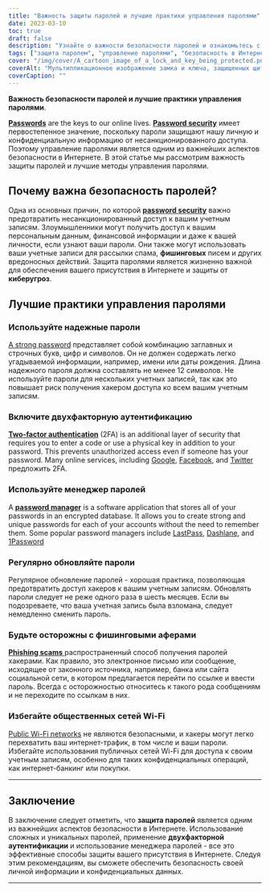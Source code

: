 ```yaml
---
title: "Важность защиты паролей и лучшие практики управления паролями"
date: 2023-03-10
toc: true
draft: false
description: "Узнайте о важности безопасности паролей и ознакомьтесь с лучшими методами управления паролями для защиты вашей личной информации и идентификации в Интернете."
tags: ["защита паролем", "управление паролями", "безопасность в Интернете", "киберугрозы", "надежные пароли", "двухфакторная аутентификация", "менеджер паролей", "безопасность данных", "хищение персональных данных", "фишинговые аферы", "публичные сети Wi-Fi", "конфиденциальность в Интернете", "безопасность в Интернете", "цифровая безопасность", "интернет-безопасность", "кибербезопасность", "защита информации", "безопасность аккаунта", "онлайн-счета", "защита в Интернете"]
cover: "/img/cover/A_cartoon_image_of_a_lock_and_key_being_protected.png"
coverAlt: "Мультипликационное изображение замка и ключа, защищенных щитом, символизирует безопасность и защиту пароля."
coverCaption: ""
---
```


**Важность безопасности паролей и лучшие практики управления паролями**.

[**Passwords**](https://simeononsecurity.com/articles/the-importance-of-password-security-and-best-practices/) are the keys to our online lives. [**Password security**](https://simeononsecurity.com/articles/the-importance-of-password-security-and-best-practices/) имеет первостепенное значение, поскольку пароли защищают нашу личную и конфиденциальную информацию от несанкционированного доступа. Поэтому управление паролями является одним из важнейших аспектов безопасности в Интернете. В этой статье мы рассмотрим важность защиты паролей и лучшие методы управления паролями.

## Почему важна безопасность паролей?

Одна из основных причин, по которой [**password security**](https://simeononsecurity.com/articles/the-importance-of-password-security-and-best-practices/) важно предотвратить несанкционированный доступ к вашим учетным записям. Злоумышленники могут получить доступ к вашим персональным данным, финансовой информации и даже к вашей личности, если узнают ваши пароли. Они также могут использовать ваши учетные записи для рассылки спама, **фишинговых** писем и других вредоносных действий. Защита паролями является жизненно важной для обеспечения вашего присутствия в Интернете и защиты от **киберугроз**.

## Лучшие практики управления паролями

### Используйте надежные пароли

[A strong password](https://simeononsecurity.com/articles/the-importance-of-password-security-and-best-practices/) представляет собой комбинацию заглавных и строчных букв, цифр и символов. Он не должен содержать легко угадываемой информации, например, имени или даты рождения. Длина надежного пароля должна составлять не менее 12 символов. Не используйте пароли для нескольких учетных записей, так как это повышает риск получения хакером доступа ко всем вашим учетным записям.

### Включите двухфакторную аутентификацию

[**Two-factor authentication**](https://simeononsecurity.com/articles/what-are-the-diferent-kinds-of-factors-in-mfa/) (2FA) is an additional layer of security that requires you to enter a code or use a physical key in addition to your password. This prevents unauthorized access even if someone has your password. Many online services, including [Google](https://www.google.com/landing/2step/), [Facebook](https://www.facebook.com/help/148233965247823), and [Twitter](https://help.twitter.com/en/managing-your-account/two-factor-authentication) предложить 2FA.

### Используйте менеджер паролей

A [**password manager**](https://simeononsecurity.com/articles/bitwarden-and-keepassxc-vs-the-rest/) is a software application that stores all of your passwords in an encrypted database. It allows you to create strong and unique passwords for each of your accounts without the need to remember them. Some popular password managers include [LastPass](https://www.lastpass.com/), [Dashlane](https://www.dashlane.com/), and [1Password](https://1password.com/)

### Регулярно обновляйте пароли

Регулярное обновление паролей - хорошая практика, позволяющая предотвратить доступ хакеров к вашим учетным записям. Обновлять пароли следует не реже одного раза в шесть месяцев. Если вы подозреваете, что ваша учетная запись была взломана, следует немедленно сменить пароль.

### Будьте осторожны с фишинговыми аферами

[**Phishing scams** ](https://simeononsecurity.com/articles/how-to-identify-phishing/) распространенный способ получения паролей хакерами. Как правило, это электронное письмо или сообщение, исходящее от законного источника, например, банка или сайта социальной сети, в котором предлагается перейти по ссылке и ввести пароль. Всегда с осторожностью относитесь к такого рода сообщениям и не переходите по ссылкам в них.

### Избегайте общественных сетей Wi-Fi

[Public Wi-Fi networks](https://simeononsecurity.com/articles/how-to-secure-your-wireless-network-against-hacking/) не являются безопасными, и хакеры могут легко перехватить ваш интернет-трафик, в том числе и ваши пароли. Избегайте использования публичных сетей Wi-Fi для доступа к своим учетным записям, особенно для таких конфиденциальных операций, как интернет-банкинг или покупки.

______


## Заключение

В заключение следует отметить, что **защита паролей** является одним из важнейших аспектов безопасности в Интернете. Использование сложных и уникальных паролей, применение **двухфакторной аутентификации** и использование менеджера паролей - все это эффективные способы защиты вашего присутствия в Интернете. Следуя этим рекомендациям, вы сможете обеспечить безопасность своей личной информации и конфиденциальных данных.

______
